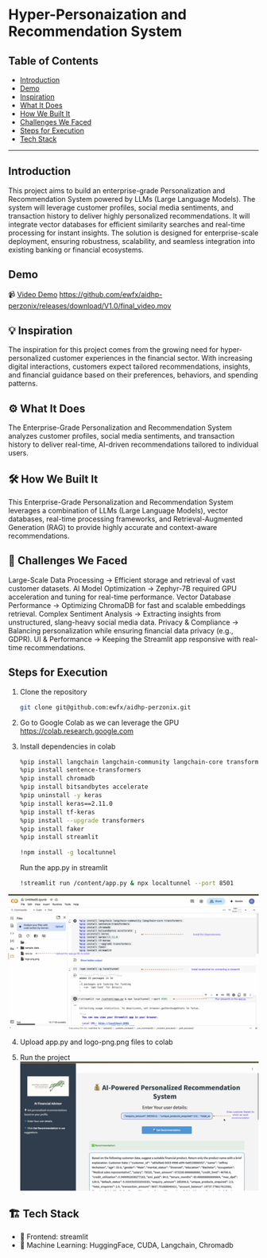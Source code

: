 # Hyper-Personaization and Recommendation System

## Table of Contents
- [Introduction](#introduction)
- [Demo](#demo)
- [Inspiration](#inspiration)
- [What It Does](#what-it-does)
- [How We Built It](#how-we-built-it)
- [Challenges We Faced](#challenges-we-faced)
- [Steps for Execution](#Steps-for-Execution)
- [Tech Stack](#tech-stack)

---

## Introduction
This project aims to build an enterprise-grade Personalization and Recommendation System powered by LLMs (Large Language Models). The system will leverage customer profiles, social media sentiments, and transaction history to deliver highly personalized recommendations. It will integrate vector databases for efficient similarity searches and real-time processing for instant insights. The solution is designed for enterprise-scale deployment, ensuring robustness, scalability, and seamless integration into existing banking or financial ecosystems.

## Demo
📹 [Video Demo](#) https://github.com/ewfx/aidhp-perzonix/releases/download/V1.0/final_video.mov

## 💡 Inspiration
The inspiration for this project comes from the growing need for hyper-personalized customer experiences in the financial sector. With increasing digital interactions, customers expect tailored recommendations, insights, and financial guidance based on their preferences, behaviors, and spending patterns.

## ⚙️ What It Does
The Enterprise-Grade Personalization and Recommendation System analyzes customer profiles, social media sentiments, and transaction history to deliver real-time, AI-driven recommendations tailored to individual users.

## 🛠️ How We Built It
This Enterprise-Grade Personalization and Recommendation System leverages a combination of LLMs (Large Language Models), vector databases, real-time processing frameworks, and Retrieval-Augmented Generation (RAG) to provide highly accurate and context-aware recommendations.

## 🚧 Challenges We Faced
Large-Scale Data Processing → Efficient storage and retrieval of vast customer datasets.
AI Model Optimization → Zephyr-7B required GPU acceleration and tuning for real-time performance.
Vector Database Performance → Optimizing ChromaDB for fast and scalable embeddings retrieval.
Complex Sentiment Analysis → Extracting insights from unstructured, slang-heavy social media data.
Privacy & Compliance → Balancing personalization while ensuring financial data privacy (e.g., GDPR).
UI & Performance → Keeping the Streamlit app responsive with real-time recommendations.

## Steps for Execution
1. Clone the repository  
   ```sh
   git clone git@github.com:ewfx/aidhp-perzonix.git
   ```
2. Go to Google Colab as we can leverage the GPU
   https://colab.research.google.com

3. Install dependencies in colab
   ```sh
   %pip install langchain langchain-community langchain-core transformers
   %pip install sentence-transformers
   %pip install chromadb
   %pip install bitsandbytes accelerate
   %pip uninstall -y keras
   %pip install keras==2.11.0
   %pip install tf-keras
   %pip install --upgrade transformers
   %pip install faker
   %pip install streamlit
   ```

   ```sh
   !npm install -g localtunnel
   ```

   Run the app.py in streamlit
   ```sh
   !streamlit run /content/app.py & npx localtunnel --port 8501
   ```
![alt text](artifacts/arch/colab_image.png)

4. Upload app.py and logo-png.png files to colab

5. Run the project  
![alt text](artifacts/arch/UI_image.png)


## 🏗️ Tech Stack
- 🔹 Frontend: streamlit
- 🔹 Machine Learning: HuggingFace, CUDA,
         Langchain, Chromadb
